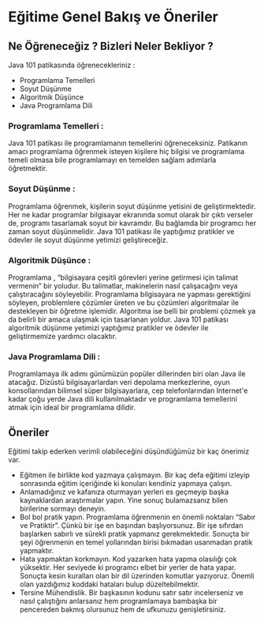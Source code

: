 # Eğitime Genel Bakış ve Öneriler

## Ne Öğreneceğiz ? Bizleri Neler Bekliyor ?

Java 101 patikasında öğrenecekleriniz :

- Programlama Temelleri
- Soyut Düşünme
- Algoritmik Düşünce
- Java Programlama Dili

### Programlama Temelleri :

Java 101 patikası ile programlamanın temellerini öğreneceksiniz. Patikanın amacı programlama öğrenmek isteyen kişilere hiç bilgisi ve programlama temeli olmasa bile programlamayı en temelden sağlam adımlarla öğretmektir.

### Soyut Düşünme :

Programlama öğrenmek, kişilerin soyut düşünme yetisini de geliştirmektedir. Her ne kadar programlar bilgisayar ekranında somut olarak bir çıktı verseler de, programı tasarlamak soyut bir kavramdır. Bu bağlamda bir programcı her zaman soyut düşünmelidir. Java 101 patikası ile yaptığımız pratikler ve ödevler ile soyut düşünme yetimizi geliştireceğiz.

### Algoritmik Düşünce :

Programlama , “bilgisayara çeşitli görevleri yerine getirmesi için talimat vermenin” bir yoludur. Bu talimatlar, makinelerin nasıl çalışacağını veya çalıştıracağını söyleyebilir. Programlama bilgisayara ne yapması gerektiğini söyleyen, problemlere çözümler üreten ve bu çözümleri algoritmalar ile destekleyen bir öğretme işlemidir. Algoritma ise belli bir problemi çözmek ya da belirli bir amaca ulaşmak için tasarlanan yoldur. Java 101 patikası algoritmik düşünme yetimizi yaptığımız pratikler ve ödevler ile geliştirmemize yardımcı olacaktır.

### Java Programlama Dili :

Programlamaya ilk adımı günümüzün popüler dillerinden biri olan Java ile atacağız. Dizüstü bilgisayarlardan veri depolama merkezlerine, oyun konsollarından bilimsel süper bilgisayarlara, cep telefonlarından Internet'e kadar çoğu yerde Java dili kullanılmaktadır ve programlama temellerini atmak için ideal bir programlama dilidir.

## Öneriler

Eğitimi takip ederken verimli olabileceğini düşündüğümüz bir kaç önerimiz var.

- Eğitmen ile birlikte kod yazmaya çalışmayın. Bir kaç defa eğitimi izleyip sonrasında eğitim içeriğinde ki konuları kendiniz yapmaya çalışın.
- Anlamadığınız ve kafanıza oturmayan yerleri es geçmeyip başka kaynaklardan araştırmalar yapın. Yine sonuç bulamazsanız bilen birilerine sormayı deneyin.
- Bol bol pratik yapın. Programlama öğrenmenin  en önemli noktaları  “Sabır ve Pratiktir”. Çünkü bir işe en başından başlıyorsunuz. Bir işe sıfırdan başlarken sabırlı ve sürekli pratik yapmanız gerekmektedir.  Sonuçta bir şeyi öğrenmenin en temel yollarından birisi bıkmadan usanmadan pratik yapmaktır.
- Hata yapmaktan korkmayın. Kod yazarken hata yapma olasılığı çok yüksektir. Her seviyede ki programcı elbet bir yerler de hata yapar. Sonuçta kesin kuralları olan bir dil üzerinden komutlar yazıyoruz. Önemli olan yazdığımız koddaki hataları bulup düzeltebilmektir.
- Tersine Mühendislik. Bir başkasının kodunu satır satır incelerseniz ve nasıl çalıştığını anlarsanız hem programlamaya bambaşka bir pencereden bakmış olursunuz hem de ufkunuzu genişletirsiniz.